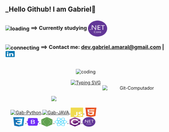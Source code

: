 
## _Hello Github! I am Gabriel🚀

### <img alt="loading"  align="center" height="60" width="90" src="https://i.pinimg.com/originals/18/ab/47/18ab473bfc12c28bda2631d66b101e3b.gif"> ==> Currently studying  <img align="center" alt="Gab-JAVA" height="50" width="60" src="https://github.com/devicons/devicon/blob/master/icons/dotnetcore/dotnetcore-original.svg" />

### <img align="center" height="60" width="90" src="https://i.pinimg.com/originals/6e/d5/d1/6ed5d17edc7859c15e4ba8b83186f3c6.gif" alt="connecting" /> ==> Contact me:   dev.gabriel.amaral@gmail.com |   <a href="https://www.linkedin.com/in/gabriel-do-amaral-198ba7245/"><img height="20" width="30" src="https://github.com/devicons/devicon/blob/master/icons/linkedin/linkedin-original.svg" alt="linkedin" /></a>
<br>
<div align="center">
<img margin-left=50px alt="coding" width=550 src="https://github.com/G4br13l-4m4r4l/G4br13l-4m4r4l/assets/110320393/00e3cccf-b64e-4a53-a1fc-845324a916e2"/> 

</div>
<br>
<div align="center">
  <a href="https://git.io/typing-svg"><img src="https://readme-typing-svg.demolab.com?font=Fira+Code&weight=500&size=30&pause=1000&color=33C527&center=true&width=461&height=74&lines=Welcome+to+my+profile!;Backend+Developer;Java+Developer;.NET+Developer" alt="Typing SVG" /></a>
<br>
<div>
    <img align="right" alt="Git-Computador" width="200px" height="200px" src="https://media.giphy.com/media/juua9i2c2fA0AIp2iq/giphy.gif"/>
</div>

<br>
<br>
  <div align="center">
  <a href="https://github.com/G4br13l-4m4r4l">
  <img height="165em" src="https://github-readme-stats.vercel.app/api/top-langs/?username=G4br13l-4m4r4l&layout=compact&langs_count=7&theme=tokyonight"/>
  
  
</div>
<div style="display: inline_block"><br>

  <img align="center" alt="Gab-Python" height="30" width="40" src="https://cdn.jsdelivr.net/gh/devicons/devicon/icons/python/python-original.svg" />
  <img align="center" alt="Gab-JAVA" height="50" width="60" src="https://cdn.jsdelivr.net/gh/devicons/devicon/icons/java/java-original-wordmark.svg" />
  <img align="center" alt="Gab-Js" height="30" width="40" src="https://raw.githubusercontent.com/devicons/devicon/master/icons/javascript/javascript-plain.svg">
  <img align="center" alt="Gab-HTML" height="30" width="40" src="https://raw.githubusercontent.com/devicons/devicon/master/icons/html5/html5-original.svg">
  <img align="center" alt="Gab-CSS" height="30" width="40" src="https://raw.githubusercontent.com/devicons/devicon/master/icons/css3/css3-original.svg">
  <img align="center" alt="Gab-Bootstrap" height="30" width="40" src="https://github.com/devicons/devicon/blob/v2.15.1/icons/bootstrap/bootstrap-plain.svg">
  <img align="center" alt="Gab-Node" height="30" width="40" src="https://github.com/devicons/devicon/blob/v2.15.1/icons/nodejs/nodejs-plain.svg">
  <img align="center" alt="Gab-React" height="30" width="40" src="https://raw.githubusercontent.com/devicons/devicon/master/icons/react/react-original.svg">
  <img align="center" alt="Gab-C#" height="30" width="40" src="https://github.com/devicons/devicon/blob/master/icons/csharp/csharp-original.svg">
  <img align="center" alt="Gab-dotnet" height="30" width="40" src="https://github.com/devicons/devicon/blob/master/icons/dotnetcore/dotnetcore-original.svg" />
</div>

##
